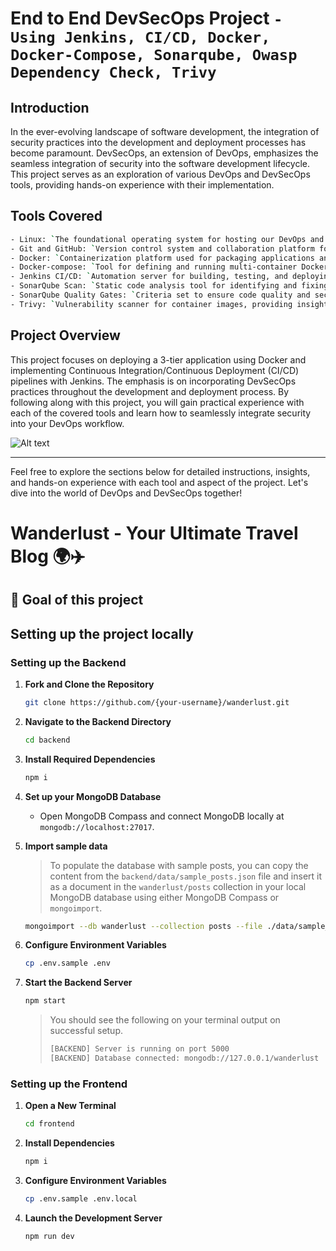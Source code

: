 # End to End DevSecOps Project `- Using Jenkins, CI/CD, Docker, Docker-Compose, Sonarqube, Owasp Dependency Check, Trivy`

## Introduction

In the ever-evolving landscape of software development, the integration of security practices into the development and deployment processes has become paramount. DevSecOps, an extension of DevOps, emphasizes the seamless integration of security into the software development lifecycle. This project serves as an exploration of various DevOps and DevSecOps tools, providing hands-on experience with their implementation.

## Tools Covered
```bash
- Linux: `The foundational operating system for hosting our DevOps and DevSecOps tools.`
- Git and GitHub: `Version control system and collaboration platform for managing code repositories.`
- Docker: `Containerization platform used for packaging applications and their dependencies into standardized units.`
- Docker-compose: `Tool for defining and running multi-container Docker applications.`
- Jenkins CI/CD: `Automation server for building, testing, and deploying software continuously.`
- SonarQube Scan: `Static code analysis tool for identifying and fixing code quality and security issues.`
- SonarQube Quality Gates: `Criteria set to ensure code quality and security standards are met before code is deployed.`
- Trivy: `Vulnerability scanner for container images, providing insights into security risks.`
```
## Project Overview

This project focuses on deploying a 3-tier application using Docker and implementing Continuous Integration/Continuous Deployment (CI/CD) pipelines with Jenkins. The emphasis is on incorporating DevSecOps practices throughout the development and deployment process. By following along with this project, you will gain practical experience with each of the covered tools and learn how to seamlessly integrate security into your DevOps workflow.

![Alt text](https://i.imgur.com/NxmCiA5.png)


---

Feel free to explore the sections below for detailed instructions, insights, and hands-on experience with each tool and aspect of the project. Let's dive into the world of DevOps and DevSecOps together!





# Wanderlust - Your Ultimate Travel Blog 🌍✈️


## 🎯 Goal of this project


## Setting up the project locally

### Setting up the Backend

1. **Fork and Clone the Repository**

   ```bash
   git clone https://github.com/{your-username}/wanderlust.git
   ```

2. **Navigate to the Backend Directory**

   ```bash
   cd backend
   ```

3. **Install Required Dependencies**

   ```bash
   npm i
   ```

4. **Set up your MongoDB Database**

   - Open MongoDB Compass and connect MongoDB locally at `mongodb://localhost:27017`.

5. **Import sample data**

   > To populate the database with sample posts, you can copy the content from the `backend/data/sample_posts.json` file and insert it as a document in the `wanderlust/posts` collection in your local MongoDB database using either MongoDB Compass or `mongoimport`.

   ```bash
   mongoimport --db wanderlust --collection posts --file ./data/sample_posts.json --jsonArray
   ```

6. **Configure Environment Variables**

   ```bash
   cp .env.sample .env
   ```

7. **Start the Backend Server**

   ```bash
   npm start
   ```

   > You should see the following on your terminal output on successful setup.
   >
   > ```bash
   > [BACKEND] Server is running on port 5000
   > [BACKEND] Database connected: mongodb://127.0.0.1/wanderlust
   > ```

### Setting up the Frontend

1. **Open a New Terminal**

   ```bash
   cd frontend
   ```

2. **Install Dependencies**

   ```bash
   npm i
   ```

3. **Configure Environment Variables**

   ```bash
   cp .env.sample .env.local
   ```

4. **Launch the Development Server**

   ```bash
   npm run dev
   ```
